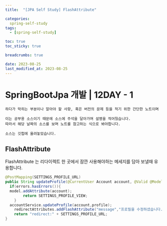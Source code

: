 ```yaml
---
title:  "[JPA Self Study] FlashAttribute"

categories:
  spring-self-study
tags:
  - [spring-self-study]

toc: true
toc_sticky: true

breadcrumbs: true

date: 2023-08-25
last_modified_at: 2023-08-25
---
```



# SpringBootJpa 개발 | 12DAY - 1
```
하다가 막히는 부분이나 알아야 할 사항, 혹은 버전의 문제 등을 적기 위한 간단한 노트이며

이는 공부용 소스이기 때문에 소스에 주석을 달아가며 설명을 적어뒀습니다.
따라서 해당 날짜의 소스를 보며 노트를 참고하는 식으로 봐야합니다.

소스는 깃헙에 올려놓았습니다.
```

## FlashAttribute

FlashAttribute 는 리다이렉트 한 곳에서 잠깐 사용해야하는 메세지를 담아 보낼때 유용합니다.

```java
@PostMapping(SETTINGS_PROFILE_URL)  
public String updateProfile(@CurrentUser Account account, @Valid @ModelAttribute Profile profile, Errors errors, Model model, RedirectAttributes redirectAttributes){  
  if(errors.hasErrors()){  
  model.addAttribute(account);  
        return SETTINGS_PROFILE_VIEW;  
    }  
  accountService.updateProfile(account,profile);  
    redirectAttributes.addFlashAttribute("message","프로필을 수정하셨습니다.");  
    return "redirect:" + SETTINGS_PROFILE_URL;  
}
```


